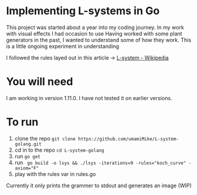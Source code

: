 # Implementing L-systems in Go

This project was started about a year into my coding journey. In my work with visual effects I had occasion to use Having worked with some plant generators in the past, I wanted to understand some of how they work.  This is a little ongoing experiment in understanding

I followed the rules layed out in this article -> [L-system - Wikipedia](https://en.wikipedia.org/wiki/L-system)

# You will need
I am working in version 1.11.0.  I have not tested it on earlier versions.

# To run
1. clone the repo  `git clone https://github.com/umamiMike/L-system-golang.git`
2. cd in to the repo `cd L-system-golang`
3. run `go get` 
5. run ` go build -o lsys && ./lsys -iterations=9 -rules="koch_curve" -axiom="F"`
6. play with the rules var in rules.go

Currently it only prints the grammer to stdout and generates an image (WIP)

